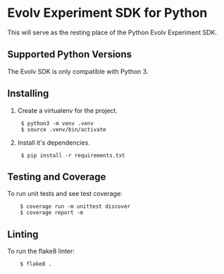 Evolv Experiment SDK for Python
=====================

This will serve as the resting place of the Python Evolv Experiment SDK.

Supported Python Versions
-------------------------

The Evolv SDK is only compatible with Python 3.

Installing
----------

1. Create a virtualenv for the project.

        $ python3 -m venv .venv
        $ source .venv/bin/activate
        
2. Install it's dependencies.

        $ pip install -r requirements.txt
        
Testing and Coverage
--------------------

To run unit tests and see test coverage:

        $ coverage run -m unittest discover
        $ coverage report -m
        
Linting
-------

To run the flake8 linter:

        $ flake8 .